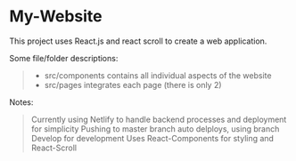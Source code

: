 # My-Website
This project uses React.js and react scroll to create a web application. 


Some file/folder descriptions: 
 >  - src/components contains all individual aspects of the website 
 >  - src/pages integrates each page (there is only 2)
 >  

  
Notes: 

> Currently using Netlify to handle backend processes and deployment for simplicity
> Pushing to master branch auto delploys, using branch Develop for development
> Uses React-Components for styling and React-Scroll 

